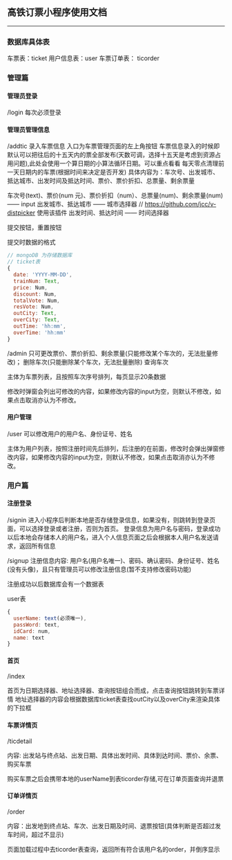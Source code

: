 ## 高铁订票小程序使用文档
***

### 数据库具体表

车票表：ticket
用户信息表：user
车票订单表： ticorder

### 管理篇

#### 管理员登录

/login
每次必须登录

#### 管理员管理信息

/addtic
录入车票信息 入口为车票管理页面的左上角按钮
车票信息录入的时候即默认可以把往后的十五天内的票全部发布(天数可调，选择十五天是考虑到资源占用问题),此处会使用一个算日期的小算法循环日期。可以重点看看
每天零点清理前一天日期内的车票(根据时间来决定是否开发)
具体内容为：车次号、出发城市、抵达城市、出发时间及抵达时间、票价、票价折扣、总票量、剩余票量

车次号(text)、票价(num 元)、票价折扣（num）、总票量(num)、剩余票量(num) —— input
出发城市、抵达城市 —— 城市选择器  // https://github.com/jcc/v-distpicker  使用该插件
出发时间、抵达时间 —— 时间选择器  

提交按钮，重置按钮

提交时数据的格式

```js
// mongoDB 为存储数据库
// ticket表
{
  date: 'YYYY-MM-DD',
  trainNum: Text,
  price: Num,
  discount: Num,
  totalVote: Num,
  resVote: Num,
  outCity: Text,
  overCity: Text,
  outTime: 'hh:mm',
  overTime: 'hh:mm'
}
```

/admin
只可更改票价、票价折扣、剩余票量(只能修改某个车次的，无法批量修改)；
删除车次(只能删除某个车次，无法批量删除)
查询车次

主体为车票列表，且按照车次序号排列，每页显示20条数据

修改时弹窗会列出可修改的内容，如果修改内容的input为空，则默认不修改，如果点击取消亦认为不修改。

#### 用户管理

/user
可以修改用户的用户名、身份证号、姓名

主体为用户列表，按照注册时间先后排列，后注册的在前面，修改时会弹出弹窗修改内容，如果修改内容的input为空，则默认不修改，如果点击取消亦认为不修改。

### 用户篇

#### 注册登录

/signin
进入小程序后判断本地是否存储登录信息，如果没有，则跳转到登录页面，可以选择登录或者注册，否则为首页。
登录信息为用户名与密码，登录成功以后本地会存储本人的用户名，进入个人信息页面之后会根据本人用户名发送请求，返回所有信息

/signup
注册信息内容: 用户名(用户名唯一)、密码、确认密码、身份证号、姓名(没有头像)，且只有管理员可以修改注册信息(暂不支持修改密码功能)

注册成功以后数据库会有一个数据表

user表
```js
{
  userName: text(必须唯一),
  passWord: text,
  idCard: num,
  name: text
}
```

#### 首页
/index

首页为日期选择器、地址选择器、查询按钮组合而成，点击查询按钮跳转到车票详情
地址选择器的内容会根据数据库ticket表查找outCity以及overCity来渲染具体的下拉框

#### 车票详情页
/ticdetail

内容: 出发站与终点站、出发日期、具体出发时间、具体到达时间、票价、余票、购买车票

购买车票之后会携带本地的userName到表ticorder存储,可在订单页面查询并退票

#### 订单详情页
/order

内容：出发地到终点站、车次、出发日期及时间、退票按钮(具体判断是否超过发车时间，超过不显示)

页面加载过程中去ticorder表查询，返回所有符合该用户名的order，并倒序显示
